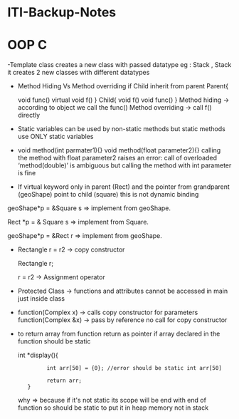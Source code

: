 # ITI-Backup-Notes

# OOP C 

 -Template class creates a new class with passed datatype
  eg : Stack<int> , Stack<float> it creates 2 new classes with different datatypes
   
 - Method Hiding Vs Method overriding 
  if Child inherit from parent 
   Parent{
   
   void func()
  virtual void f()
 }
 Child{
  void f()
  void func()
 }
 Method hiding -> according to object we call the func()
 Method overriding -> call f() directly
 - Static variables can be used by non-static methods but static methods use ONLY static variables 
 - void method(int parmater1){}
   void method(float parameter2){}
   calling the method with float parameter2 raises an error: call of overloaded ‘method(double)’ is ambiguous
   but calling the method with int parameter is fine
 
 - If virtual keyword only in parent (Rect) and the pointer from grandparent (geoShape) point to child (square) this is not dynamic binding
  
geoShape*p = &Square s => implement from geoShape. 
 
 Rect *p = & Square s => implement from Square. 
 
 geoShape*p = &Rect r => implement from geoShape.
 
 
 - Rectangle r = r2  -> copy constructor
 
   Rectangle r;
 
   r = r2           -> Assignment operator
 - Protected Class -> functions and attributes cannot be accessed in main just inside class
 
 - function(Complex x) -> calls copy constructor for parameters
   function(Complex &x) -> pass by reference no call for copy constructor
 
 - to return array from function return as pointer if array declared in the function should be static
 
     int *display(){
 
                int arr[50] = {0}; //error should be static int arr[50]
 
                return arr;
          }
 
    why => because if it's not static its scope will be end with end of function so should be static to put it in heap memory not in stack 
